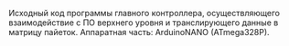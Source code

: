 Исходный код программы главного контроллера, осуществляющего взаимодействие с ПО верхнего уровня и транслирующего данные в матрицу пайеток.
Аппаратная часть: ArduinoNANO (ATmega328P).
